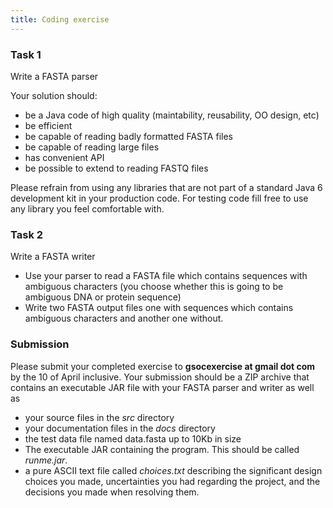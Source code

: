```yaml
---
title: Coding exercise
---
```


### Task 1

Write a FASTA parser

Your solution should:

-   be a Java code of high quality (maintability, reusability, OO
    design, etc)
-   be efficient
-   be capable of reading badly formatted FASTA files
-   be capable of reading large files
-   has convenient API
-   be possible to extend to reading FASTQ files

Please refrain from using any libraries that are not part of a standard
Java 6 development kit in your production code. For testing code fill
free to use any library you feel comfortable with.

### Task 2

Write a FASTA writer

-   Use your parser to read a FASTA file which contains sequences with
    ambiguous characters (you choose whether this is going to be
    ambiguous DNA or protein sequence)
-   Write two FASTA output files one with sequences which contains
    ambiguous characters and another one without.

### Submission

Please submit your completed exercise to **gsocexercise at gmail dot
com** by the 10 of April inclusive. Your submission should be a ZIP
archive that contains an executable JAR file with your FASTA parser and
writer as well as

-   your source files in the *src* directory
-   your documentation files in the *docs* directory
-   the test data file named data.fasta up to 10Kb in size
-   The executable JAR containing the program. This should be called
    *runme.jar*.
-   a pure ASCII text file called *choices.txt* describing the
    significant design choices you made, uncertainties you had regarding
    the project, and the decisions you made when resolving them.


